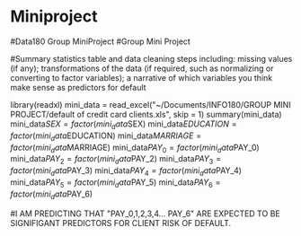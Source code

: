 # Miniproject
#Data180 Group MiniProject
#Group Mini Project

#Summary statistics table and data cleaning steps including: missing values (if any); transformations of the data (if required, such as normalizing or converting to factor variables); a narrative of which variables you think make sense as predictors for default


library(readxl)
mini_data = read_excel("~/Documents/INFO180/GROUP MINI PROJECT/default of credit card clients.xls", skip = 1)
summary(mini_data)
mini_data$SEX = factor(mini_data$SEX)
mini_data$EDUCATION = factor(mini_data$EDUCATION)
mini_data$MARRIAGE = factor(mini_data$MARRIAGE)
mini_data$PAY_0 = factor(mini_data$PAY_0)
mini_data$PAY_2 = factor(mini_data$PAY_2)
mini_data$PAY_3 = factor(mini_data$PAY_3)
mini_data$PAY_4 = factor(mini_data$PAY_4)
mini_data$PAY_5 = factor(mini_data$PAY_5)
mini_data$PAY_6 = factor(mini_data$PAY_6)

#I AM PREDICTING THAT "PAY_0,1,2,3,4... PAY_6" ARE EXPECTED TO BE SIGNIFIGANT PREDICTORS FOR CLIENT RISK OF DEFAULT.


